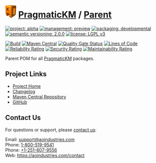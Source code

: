 # [<img src="ao-logo.png" alt="AO Logo" width="35" height="40">](https://github.com/ao-apps) [PragmaticKM](https://github.com/ao-apps/pragmatickm) / [Parent](https://github.com/ao-apps/pragmatickm-parent)

[![project: alpha](https://pragmatickm.com/ao-badges/project-alpha.svg)](https://aoindustries.com/life-cycle#project-alpha)
[![management: preview](https://pragmatickm.com/ao-badges/management-preview.svg)](https://aoindustries.com/life-cycle#management-preview)
[![packaging: developmental](https://pragmatickm.com/ao-badges/packaging-developmental.svg)](https://aoindustries.com/life-cycle#packaging-developmental)  
[![semantic versioning: 2.0.0](https://pragmatickm.com/ao-badges/semver-2.0.0.svg)](http://semver.org/spec/v2.0.0.html)
[![license: LGPL v3](https://pragmatickm.com/ao-badges/license-lgpl-3.0.svg)](https://www.gnu.org/licenses/lgpl-3.0)

[![Build](https://github.com/ao-apps/pragmatickm-parent/workflows/Build/badge.svg?branch=master)](https://github.com/ao-apps/pragmatickm-parent/actions?query=workflow%3ABuild)
[![Maven Central](https://maven-badges.herokuapp.com/maven-central/com.pragmatickm/pragmatickm-parent/badge.svg)](https://maven-badges.herokuapp.com/maven-central/com.pragmatickm/pragmatickm-parent)
[![Quality Gate Status](https://sonarcloud.io/api/project_badges/measure?branch=master&project=com.pragmatickm%3Apragmatickm-parent&metric=alert_status)](https://sonarcloud.io/dashboard?branch=master&id=com.pragmatickm%3Apragmatickm-parent)
[![Lines of Code](https://sonarcloud.io/api/project_badges/measure?branch=master&project=com.pragmatickm%3Apragmatickm-parent&metric=ncloc)](https://sonarcloud.io/component_measures?branch=master&id=com.pragmatickm%3Apragmatickm-parent&metric=ncloc)  
[![Reliability Rating](https://sonarcloud.io/api/project_badges/measure?branch=master&project=com.pragmatickm%3Apragmatickm-parent&metric=reliability_rating)](https://sonarcloud.io/component_measures?branch=master&id=com.pragmatickm%3Apragmatickm-parent&metric=Reliability)
[![Security Rating](https://sonarcloud.io/api/project_badges/measure?branch=master&project=com.pragmatickm%3Apragmatickm-parent&metric=security_rating)](https://sonarcloud.io/component_measures?branch=master&id=com.pragmatickm%3Apragmatickm-parent&metric=Security)
[![Maintainability Rating](https://sonarcloud.io/api/project_badges/measure?branch=master&project=com.pragmatickm%3Apragmatickm-parent&metric=sqale_rating)](https://sonarcloud.io/component_measures?branch=master&id=com.pragmatickm%3Apragmatickm-parent&metric=Maintainability)

Parent POM for all [PragmaticKM](https://github.com/ao-apps/pragmatickm) packages.

## Project Links
* [Project Home](https://pragmatickm.com/parent/)
* [Changelog](https://pragmatickm.com/parent/changelog)
* [Maven Central Repository](https://central.sonatype.com/search?namespace=com.pragmatickm&q=a%3Apragmatickm-parent)
* [GitHub](https://github.com/ao-apps/pragmatickm-parent)

## Contact Us
For questions or support, please [contact us](https://aoindustries.com/contact):

Email: [support@aoindustries.com](mailto:support@aoindustries.com)  
Phone: [1-800-519-9541](tel:1-800-519-9541)  
Phone: [+1-251-607-9556](tel:+1-251-607-9556)  
Web: https://aoindustries.com/contact
